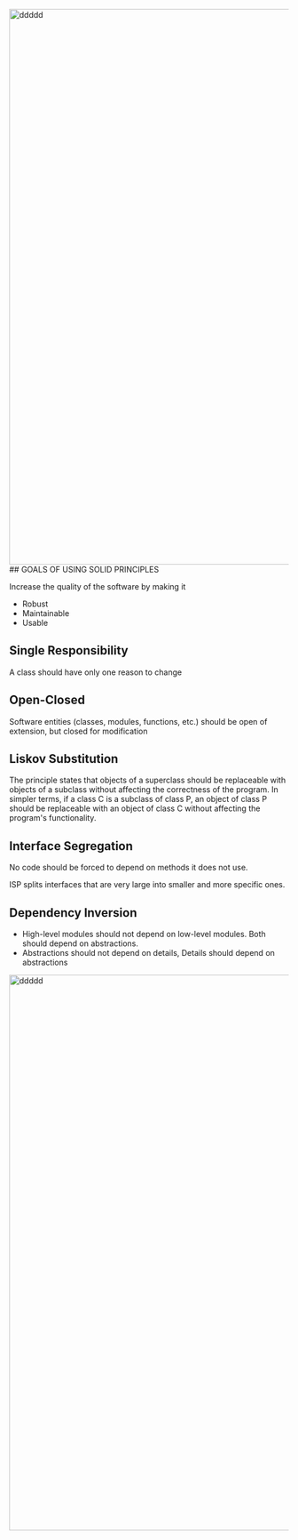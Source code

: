 <img width="1000" alt="ddddd" src="https://github.com/Abdelrhman-Azab/SOLID-Principles/assets/50024540/c0e5af1a-cfeb-483f-a1ae-51ee584b90be">## GOALS OF USING SOLID PRINCIPLES

Increase the quality of the software by making it

- Robust
- Maintainable
- Usable

## Single Responsibility

A class should have only one reason to change

## Open-Closed

Software entities (classes, modules, functions, etc.) should be open of extension, but closed for modification

## Liskov Substitution

The principle states that objects of a superclass should be replaceable with objects of a subclass without affecting the correctness of the program. In simpler terms, if a class C is a subclass of class P, an object of class P should be replaceable with an object of class C without affecting the program's functionality.

## Interface Segregation

No code should be forced to depend on methods it does not use.

ISP splits interfaces that are very large into smaller and more specific ones.

## Dependency Inversion

- High-level modules should not depend on low-level modules. Both should depend on abstractions.
- Abstractions should not depend on details, Details should depend on abstractions

<img width="1000" alt="ddddd" src="https://github.com/Abdelrhman-Azab/SOLID-Principles/assets/50024540/826f7209-ce50-469a-8a05-3a2876f53a9d">
